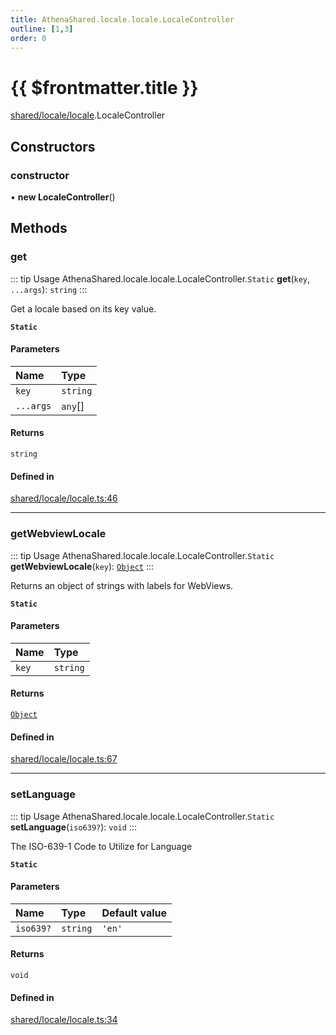 ```yaml
---
title: AthenaShared.locale.locale.LocaleController
outline: [1,3]
order: 0
---
```


# {{ $frontmatter.title }}


[shared/locale/locale](../modules/shared_locale_locale.md).LocaleController

## Constructors

### constructor

• **new LocaleController**()

## Methods

### get

::: tip Usage
AthenaShared.locale.locale.LocaleController.`Static` **get**(`key`, `...args`): `string`
:::

Get a locale based on its key value.

**`Static`**

#### Parameters

| Name | Type |
| :------ | :------ |
| `key` | `string` |
| `...args` | `any`[] |

#### Returns

`string`

#### Defined in

[shared/locale/locale.ts:46](https://github.com/Stuyk/altv-athena/blob/a06179b/src/core/shared/locale/locale.ts#L46)

___

### getWebviewLocale

::: tip Usage
AthenaShared.locale.locale.LocaleController.`Static` **getWebviewLocale**(`key`): [`Object`](../modules/server_systems_inventory_crafting_Internal.md#Object)
:::

Returns an object of strings with labels for WebViews.

**`Static`**

#### Parameters

| Name | Type |
| :------ | :------ |
| `key` | `string` |

#### Returns

[`Object`](../modules/server_systems_inventory_crafting_Internal.md#Object)

#### Defined in

[shared/locale/locale.ts:67](https://github.com/Stuyk/altv-athena/blob/a06179b/src/core/shared/locale/locale.ts#L67)

___

### setLanguage

::: tip Usage
AthenaShared.locale.locale.LocaleController.`Static` **setLanguage**(`iso639?`): `void`
:::

The ISO-639-1 Code to Utilize for Language

**`Static`**

#### Parameters

| Name | Type | Default value |
| :------ | :------ | :------ |
| `iso639?` | `string` | `'en'` |

#### Returns

`void`

#### Defined in

[shared/locale/locale.ts:34](https://github.com/Stuyk/altv-athena/blob/a06179b/src/core/shared/locale/locale.ts#L34)

